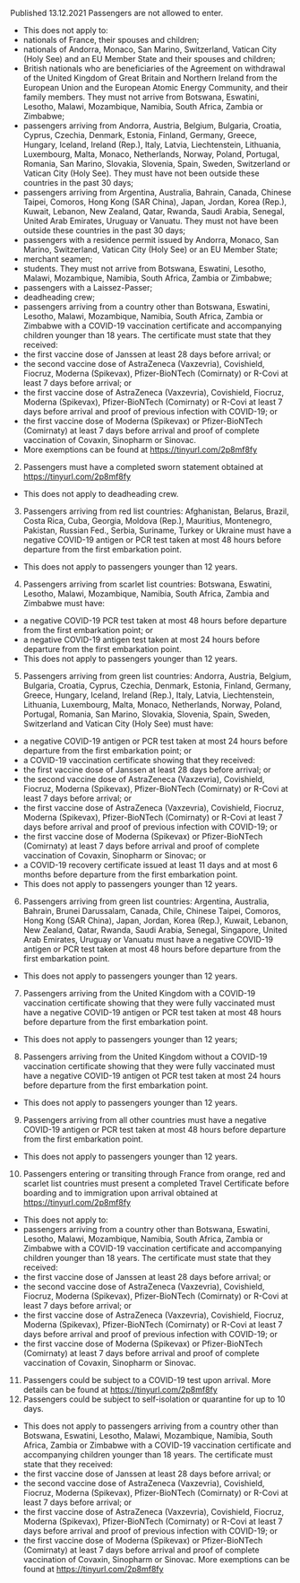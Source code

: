 Published 13.12.2021
Passengers are not allowed to enter.
- This does not apply to:
- nationals of France, their spouses and children;
- nationals of Andorra, Monaco, San Marino, Switzerland, Vatican City (Holy See) and an EU Member State and their spouses and children;
- British nationals who are beneficiaries of the Agreement on withdrawal of the United Kingdom of Great Britain and Northern Ireland from the European Union and the European Atomic Energy Community, and their family members. They must not arrive from Botswana, Eswatini, Lesotho, Malawi, Mozambique, Namibia, South Africa, Zambia or Zimbabwe;
- passengers arriving from Andorra, Austria, Belgium, Bulgaria, Croatia, Cyprus, Czechia, Denmark, Estonia, Finland, Germany, Greece, Hungary, Iceland, Ireland (Rep.), Italy, Latvia, Liechtenstein, Lithuania, Luxembourg, Malta, Monaco, Netherlands, Norway, Poland, Portugal, Romania, San Marino, Slovakia, Slovenia, Spain, Sweden, Switzerland or Vatican City (Holy See). They must have not been outside these countries in the past 30 days;
- passengers arriving from Argentina, Australia, Bahrain, Canada, Chinese Taipei, Comoros, Hong Kong (SAR China), Japan, Jordan, Korea (Rep.), Kuwait, Lebanon, New Zealand, Qatar, Rwanda, Saudi Arabia, Senegal, United Arab Emirates, Uruguay or Vanuatu. They must not have been outside these countries in the past 30 days;
- passengers with a residence permit issued by Andorra, Monaco, San Marino, Switzerland, Vatican City (Holy See) or an EU Member State;
- merchant seamen;
- students. They must not arrive from Botswana, Eswatini, Lesotho, Malawi, Mozambique, Namibia, South Africa, Zambia or Zimbabwe;
- passengers with a Laissez-Passer;
- deadheading crew;
- passengers arriving from a country other than Botswana, Eswatini, Lesotho, Malawi, Mozambique, Namibia, South Africa, Zambia or Zimbabwe with a COVID-19 vaccination certificate and accompanying children younger than 18 years. The certificate must state that they received:
- the first vaccine dose of Janssen at least 28 days before arrival; or
- the second vaccine dose of AstraZeneca (Vaxzevria), Covishield, Fiocruz, Moderna (Spikevax), Pfizer-BioNTech (Comirnaty) or R-Covi at least 7 days before arrival; or
- the first vaccine dose of AstraZeneca (Vaxzevria), Covishield, Fiocruz, Moderna (Spikevax), Pfizer-BioNTech (Comirnaty) or R-Covi at least 7 days before arrival and proof of previous infection with COVID-19; or
- the first vaccine dose of Moderna (Spikevax) or Pfizer-BioNTech (Comirnaty) at least 7 days before arrival and proof of complete vaccination of Covaxin, Sinopharm or Sinovac.
- More exemptions can be found at <a href="https://tinyurl.com/2p8mf8fy">https://tinyurl.com/2p8mf8fy</a>
2. Passengers must have a completed sworn statement obtained at <a href="https://tinyurl.com/2p8mf8fy">https://tinyurl.com/2p8mf8fy</a>
- This does not apply to deadheading crew.
3. Passengers arriving from red list countries: Afghanistan, Belarus, Brazil, Costa Rica, Cuba, Georgia, Moldova (Rep.), Mauritius, Montenegro, Pakistan, Russian Fed., Serbia, Suriname, Turkey or Ukraine must have a negative COVID-19 antigen or PCR test taken at most 48 hours before departure from the first embarkation point.
- This does not apply to passengers younger than 12 years.
4. Passengers arriving from scarlet list countries: Botswana, Eswatini, Lesotho, Malawi, Mozambique, Namibia, South Africa, Zambia and Zimbabwe must have:
- a negative COVID-19 PCR test taken at most 48 hours before departure from the first embarkation point; or
- a negative COVID-19 antigen test taken at most 24 hours before departure from the first embarkation point.
- This does not apply to passengers younger than 12 years.
5. Passengers arriving from green list countries: Andorra, Austria, Belgium, Bulgaria, Croatia, Cyprus, Czechia, Denmark, Estonia, Finland, Germany, Greece, Hungary, Iceland, Ireland (Rep.), Italy, Latvia, Liechtenstein, Lithuania, Luxembourg, Malta, Monaco, Netherlands, Norway, Poland, Portugal, Romania, San Marino, Slovakia, Slovenia, Spain, Sweden, Switzerland and Vatican City (Holy See) must have:
- a negative COVID-19 antigen or PCR test taken at most 24 hours before departure from the first embarkation point; or
- a COVID-19 vaccination certificate showing that they received:
- the first vaccine dose of Janssen at least 28 days before arrival; or
- the second vaccine dose of AstraZeneca (Vaxzevria), Covishield, Fiocruz, Moderna (Spikevax), Pfizer-BioNTech (Comirnaty) or R-Covi at least 7 days before arrival; or
- the first vaccine dose of AstraZeneca (Vaxzevria), Covishield, Fiocruz, Moderna (Spikevax), Pfizer-BioNTech (Comirnaty) or R-Covi at least 7 days before arrival and proof of previous infection with COVID-19; or
- the first vaccine dose of Moderna (Spikevax) or Pfizer-BioNTech (Comirnaty) at least 7 days before arrival and proof of complete vaccination of Covaxin, Sinopharm or Sinovac; or
- a COVID-19 recovery certificate issued at least 11 days and at most 6 months before departure from the first embarkation point.
- This does not apply to passengers younger than 12 years.
6. Passengers arriving from green list countries: Argentina, Australia, Bahrain, Brunei Darussalam, Canada, Chile, Chinese Taipei, Comoros, Hong Kong (SAR China), Japan, Jordan, Korea (Rep.), Kuwait, Lebanon, New Zealand, Qatar, Rwanda, Saudi Arabia, Senegal, Singapore, United Arab Emirates, Uruguay or Vanuatu must have a negative COVID-19 antigen or PCR test taken at most 48 hours before departure from the first embarkation point.
- This does not apply to passengers younger than 12 years.
7. Passengers arriving from the United Kingdom with a COVID-19 vaccination certificate showing that they were fully vaccinated must have a negative COVID-19 antigen or PCR test taken at most 48 hours before departure from the first embarkation point.
- This does not apply to passengers younger than 12 years;
8. Passengers arriving from the United Kingdom without a COVID-19 vaccination certificate showing that they were fully vaccinated must have a negative COVID-19 antigen ot PCR test taken at most 24 hours before departure from the first embarkation point.
- This does not apply to passengers younger than 12 years.
9. Passengers arriving from all other countries must have a negative COVID-19 antigen or PCR test taken at most 48 hours before departure from the first embarkation point.
- This does not apply to passengers younger than 12 years.
10. Passengers entering or transiting through France from orange, red and scarlet list countries must present a completed Travel Certificate before boarding and to immigration upon arrival obtained at <a href="https://tinyurl.com/2p8mf8fy">https://tinyurl.com/2p8mf8fy</a>
- This does not apply to:
- passengers arriving from a country other than Botswana, Eswatini, Lesotho, Malawi, Mozambique, Namibia, South Africa, Zambia or Zimbabwe with a COVID-19 vaccination certificate and accompanying children younger than 18 years. The certificate must state that they received:
- the first vaccine dose of Janssen at least 28 days before arrival; or
- the second vaccine dose of AstraZeneca (Vaxzevria), Covishield, Fiocruz, Moderna (Spikevax), Pfizer-BioNTech (Comirnaty) or R-Covi at least 7 days before arrival; or
- the first vaccine dose of AstraZeneca (Vaxzevria), Covishield, Fiocruz, Moderna (Spikevax), Pfizer-BioNTech (Comirnaty) or R-Covi at least 7 days before arrival and proof of previous infection with COVID-19; or
- the first vaccine dose of Moderna (Spikevax) or Pfizer-BioNTech (Comirnaty) at least 7 days before arrival and proof of complete vaccination of Covaxin, Sinopharm or Sinovac.
11. Passengers could be subject to a COVID-19 test upon arrival. More details can be found at <a href="https://tinyurl.com/2p8mf8fy">https://tinyurl.com/2p8mf8fy</a>
12. Passengers could be subject to self-isolation or quarantine for up to 10 days.
- This does not apply to passengers arriving from a country other than Botswana, Eswatini, Lesotho, Malawi, Mozambique, Namibia, South Africa, Zambia or Zimbabwe with a COVID-19 vaccination certificate and accompanying children younger than 18 years. The certificate must state that they received:
- the first vaccine dose of Janssen at least 28 days before arrival; or
- the second vaccine dose of AstraZeneca (Vaxzevria), Covishield, Fiocruz, Moderna (Spikevax), Pfizer-BioNTech (Comirnaty) or R-Covi at least 7 days before arrival; or
- the first vaccine dose of AstraZeneca (Vaxzevria), Covishield, Fiocruz, Moderna (Spikevax), Pfizer-BioNTech (Comirnaty) or R-Covi at least 7 days before arrival and proof of previous infection with COVID-19; or
- the first vaccine dose of Moderna (Spikevax) or Pfizer-BioNTech (Comirnaty) at least 7 days before arrival and proof of complete vaccination of Covaxin, Sinopharm or Sinovac.
More exemptions can be found at <a href="https://tinyurl.com/2p8mf8fy">https://tinyurl.com/2p8mf8fy</a>
<p>